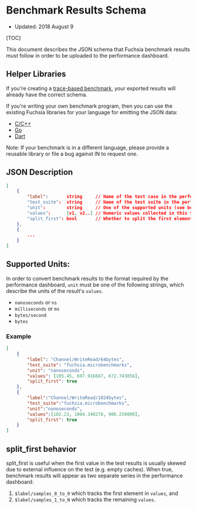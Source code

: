 # Benchmark Results Schema

* Updated: 2018 August 9

[TOC]

This document describes the JSON schema that Fuchsia benchmark results must
follow in order to be uploaded to the performance dashboard.

## Helper Libraries

If you're creating a [trace-based benchmark], your exported results will
already have the correct schema.

If you're writing your own benchmark program, then you can use the existing
Fuchsia libraries for your language for emitting the JSON data:

* [C/C++]
* [Go]
* [Dart]

Note: If your benchmark is in a different language, please provide a reusable
library or file a bug against IN to request one.

[C/C++]: /zircon/system/ulib/perftest
[Go]: /garnet/go/src/benchmarking
[Dart]: /sdk/testing/sl4f/client/lib/src/trace_processing/metrics_results.dart
[Rust]: /src/developer/fuchsia-criterion
[trace-based benchmark]: trace_based_benchmarking.md

## JSON Description

```json
[
    {
        "label":       string     // Name of the test case in the performance dashboard.
        "test_suite":  string     // Name of the test suite in the performance dashboard.
        "unit":        string     // One of the supported units (see below)
        "values":      [v1, v2..] // Numeric values collected in this test case
        "split_first": bool       // Whether to split the first element in |values| from the rest.
    },
    {
        ...
    }
]
```

## Supported Units:

In order to convert benchmark results to the format required by the performance
dashboard, `unit` must be one of the following strings, which describe the units
of the result's `values`.

* `nanoseconds`  or `ns`
* `milliseconds` or `ms`
* `bytes/second`
* `bytes`


### Example

```json
[
    {
        "label": "Channel/WriteRead/64bytes",
        "test_suite": "fuchsia.microbenchmarks",
        "unit": "nanoseconds",
        "values": [105.45, 697.916667, 672.743056],
        "split_first": true
    },
    {
        "label":"Channel/WriteRead/1024bytes",
        "test_suite":"fuchsia.microbenchmarks",
        "unit":"nanoseconds",
        "values":[102.23, 1004.340278, 906.250000],
        "split_first": true
    }
]
```

## split_first behavior

split_first is useful when the first value in the test results is usually skewed
due to external influence on the test (e.g. empty caches).  When true, benchmark
results will appear as two separate series in the performance dashboard:

1. `$label/samples_0_to_0` which tracks the first element in `values`, and
1. `$label/samples_1_to_N` which tracks the remaining `values`.
